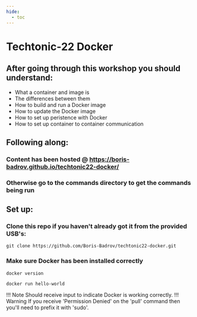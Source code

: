 ```yaml
---
hide:
  - toc
---
```


# Techtonic-22 Docker

## After going through this workshop you should understand:
* What a container and image is
* The differences between them
* How to build and run a Docker image
* How to update the Docker image
* How to set up peristence with Docker
* How to set up container to container communication

## Following along:
### Content has been hosted @ https://boris-badrov.github.io/techtonic22-docker/
### Otherwise go to the commands directory to get the commands being run

## Set up:
### Clone this repo if you haven't already got it from the provided USB's:

```
git clone https://github.com/Boris-Badrov/techtonic22-docker.git
```
### Make sure Docker has been installed correctly

```
docker version
```

```
docker run hello-world
```

!!! Note 
    Should receive input to indicate Docker is working correctly.
!!! Warning
    If you receive 'Permission Denied' on the 'pull' command then you'll need to prefix it with 'sudo'.